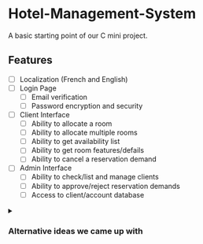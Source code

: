 # Hotel-Management-System
A basic starting point of our C mini project.

## Features
- [ ] Localization (French and English)
- [ ] Login Page
  - [ ] Email verification
  - [ ] Password encryption and security
- [ ] Client Interface
  - [ ] Ability to allocate a room
  - [ ] Ability to allocate multiple rooms
  - [ ] Ability to get availability list
  - [ ] Ability to get room features/defails
  - [ ] Ability to cancel a reservation demand
- [ ] Admin Interface
  - [ ] Ability to check/list and manage clients
  - [ ] Ability to approve/reject reservation demands
  - [ ] Access to client/account database
  
<details>
  <summary><h3>Alternative ideas we came up with</h3></summary>
  
  - InDrive-like app
  - ~~Text editor~~
  - Calendar
  - Project Management System  
  ...
</details>
